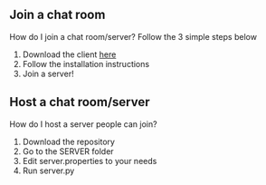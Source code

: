 ## Join a chat room
How do I join a chat room/server? Follow the 3 simple steps below
1. Download the client [here](https://ingvar.xyz/downloads/standalone/HIKchat%201.0%20Setup.exe)
2. Follow the installation instructions
3. Join a server!

## Host a chat room/server
How do I host a server people can join?
1. Download the repository
2. Go to the SERVER folder
3. Edit server.properties to your needs
4. Run server.py
